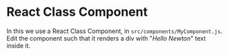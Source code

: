 # React Class Component

In this we use a React Class Component, in <code>src/components/MyComponent.js</code>.
Edit the component such that it renders a div with "<em>Hello Newton</em>" text inside it.

